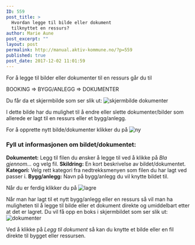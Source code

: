 ```yaml
---
ID: 559
post_title: >
  Hvordan legge til bilde eller dokument
  tilknyttet en ressurs?
author: Marie Aune
post_excerpt: ""
layout: post
permalink: http://manual.aktiv-kommune.no/?p=559
published: true
post_date: 2017-12-02 11:01:59
---
```

For å legge til bilder eller dokumenter til en ressurs går du til

BOOKING => BYGG/ANLEGG => DOKUMENTER

Du får da et skjermbilde som ser slik ut:
![skjermbilde dokumenter](http://manual.aktiv-kommune.no/wp-content/uploads/2017/12/Skjermbildenyttdokument.png)

I dette bilde har du mulighet til å endre eller slette dokumenter/bilder som allerede er lagt til en ressurs eller et bygg/anlegg.

For å opprette nytt bilde/dokumenter klikker du på 
![ny](http://manual.aktiv-kommune.no/wp-content/uploads/2017/12/NY.png)

### Fyll ut informasjonen om bildet/dokumentet:
**Dokumentet:** Legg til filen du ønsker å legge til ved å klikke på *Bla gjennom...* og velg fil. 
**Skildring:** En kort beskrivelse av bildet/dokumentet.
**Kategori:** Velg rett kategori fra nedtrekksmenyen som filen du har lagt ved passer i.
**Bygg/anlegg:** Navn på bygg/anlegg du vil knytte bildet til. 

Når du er ferdig klikker du på 
![lagre](http://manual.aktiv-kommune.no/wp-content/uploads/2017/12/lagre.png)

Når man har lagt til et nytt bygg/anlegg eller en ressurs så vil man ha muligheten til å legge til bilde eller et dokument direkte og umiddelbart etter at det er lagret. Du vil få opp en boks i skjermbildet som ser slik ut:
![dokumenter](http://manual.aktiv-kommune.no/wp-content/uploads/2017/12/dokument.png)

Ved å klikke på *Legg til dokument* så kan du knytte et bilde eller en fil direkte til bygget eller ressursen.